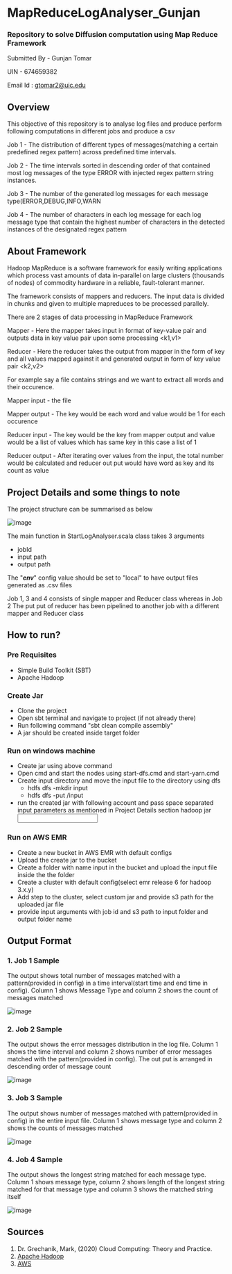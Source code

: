 # MapReduceLogAnalyser_Gunjan
### Repository to solve Diffusion computation using Map Reduce Framework
Submitted By - Gunjan Tomar

UIN - 674659382

Email Id : gtomar2@uic.edu

## Overview
This objective of this repository is to analyse log files and produce perform following computations in different jobs and produce a csv

Job 1 - The distribution of different types of messages(matching a certain predefined regex pattern) across predefined time intervals.

Job 2 - The time intervals sorted in descending order of that contained most log messages of the type ERROR with injected regex pattern string instances. 

Job 3 - The number of the generated log messages for each message type(ERROR,DEBUG,INFO,WARN 

Job 4 - The number of characters in each log message for each log message type that contain the highest number of characters in the detected instances of the designated regex pattern

## About Framework
Hadoop MapReduce is a software framework for easily writing applications which process vast amounts of data in-parallel on large clusters (thousands of nodes) of commodity hardware in a reliable, fault-tolerant manner.

The framework consists of mappers and reducers. The input data is divided in chunks and given to multiple mapreduces to be processed parallely.

There are 2 stages of data processing in MapReduce Framework

Mapper - Here the mapper takes input in format of key-value pair and outputs data in key value pair upon some processing <k1,v1>

Reducer - Here the reducer takes the output from mapper in the form of key and all values mapped against it and generated output in form of key value pair <k2,v2>

For example say a file contains strings and we want to extract all words and their occurence. 

Mapper input - the file

Mapper output - The key would be each word and value would be 1 for each occurence

Reducer input - The key would be the key from mapper output and value would be a list of values which has same key in this case a list of 1

Reducer output - After iterating over values from the input, the total number would be calculated and reducer out put would have word as key and its count as value

## Project Details and some things to note

The project structure can be summarised as below

![image](https://user-images.githubusercontent.com/26132783/196000767-7690fff2-6465-4b31-a710-489da76ea4e2.png)

 
The main function in StartLogAnalyser.scala class takes 3 arguments
 - jobId
 - input path
 - output path
 
The "***env***" config value should be set to "local" to have output files generated as .csv files

Job 1, 3 and 4 consists of single mapper and Reducer class whereas in Job 2 The put put of reducer has been pipelined to another job with a different mapper and Reducer class

## How to run?

### Pre Requisites
- Simple Build Toolkit (SBT)
- Apache Hadoop

### Create Jar
- Clone the project
- Open sbt terminal and navigate to project (if not already there)
- Run following command "sbt clean compile assembly"
- A jar should be created inside target folder

### Run on windows machine
- Create jar using above command
- Open cmd and start the nodes using start-dfs.cmd and start-yarn.cmd
- Create input directory and move the input file to the directory using dfs
  - hdfs dfs -mkdir input
  - hdfs dfs -put <path to log file> /input
- run the created jar with following account and pass space separated input parameters as mentioned in Project Details section
  hadoop jar <path to jar> <input parameters>

 
### Run on AWS EMR
- Create a new bucket in AWS EMR with default configs
- Upload the create jar to the bucket
- Create a folder with name input in the bucket and upload the input file inside the the folder
- Create a cluster with default config(select emr release 6 for hadoop 3.x.y)
- Add step to the cluster, select custom jar and provide s3 path for the uploaded jar file
- provide input arguments with job id and s3 path to input folder and output folder name

## Output Format

### 1. Job 1 Sample
The output shows total number of messages matched with a pattern(provided in config) in a time interval(start time and end time in config). Column 1 shows Message Type and column 2 shows the count of messages matched

![image](https://user-images.githubusercontent.com/26132783/196001161-0121a9d2-3ea3-4fe0-be83-84887011f1f9.png)

### 2. Job 2 Sample
The output shows the error messages distribution in the log file. Column 1 shows the time interval and column 2 shows number of error messages matched with the pattern(provided in config). The out put is arranged in descending order of message count

![image](https://user-images.githubusercontent.com/26132783/196001367-d7be231c-75d7-4fea-9717-aa2572cc207a.png)

### 3. Job 3 Sample
The output shows number of messages matched with pattern(provided in config) in the entire input file. Column 1 shows message type and column 2 shows the counts of messages matched

![image](https://user-images.githubusercontent.com/26132783/196001525-bfcbd584-bcf2-4ae9-bb1a-c797d89454d4.png)

### 4. Job 4 Sample
The output shows the longest string matched for each message type. Column 1 shows message type, column 2 shows length of the longest string matched for that message type and column 3 shows the matched string itself

![image](https://user-images.githubusercontent.com/26132783/196002244-fe01781e-42a3-4f7a-9205-34d4f7fa0353.png)



## Sources
 1. Dr. Grechanik, Mark, (2020) Cloud Computing: Theory and Practice.
 2. [Apache Hadoop](https://hadoop.apache.org/)
 3. [AWS](https://docs.aws.amazon.com/emr/latest/ManagementGuide/emr-gs.html)

    
  
